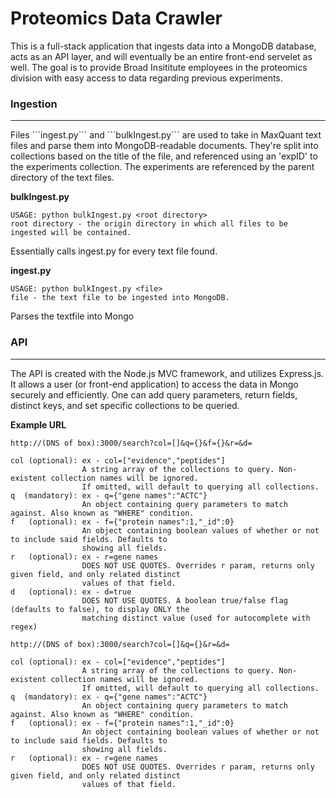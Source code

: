<h1>Proteomics Data Crawler</h1>

This is a full-stack application that ingests data into a MongoDB database, acts as an API layer, 
and will eventually be an entire front-end servelet as well. The goal is to provide Broad Insititute 
employees in the proteomics division with easy access to data regarding previous experiments.

<h3>Ingestion</h3>
<hr>
Files ```ingest.py``` and ```bulkIngest.py``` are used to take in MaxQuant text files and parse them
into MongoDB-readable documents. They're split into collections based on the title of the file, and referenced
using an 'expID' to the experiments collection. The experiments are referenced by the parent directory of the
text files.

<b>bulkIngest.py</b>
```
USAGE: python bulkIngest.py <root directory>
root directory - the origin directory in which all files to be ingested will be contained.
```
Essentially calls ingest.py for every text file found.

<b>ingest.py</b>
```
USAGE: python bulkIngest.py <file>
file - the text file to be ingested into MongoDB.
```
Parses the textfile into Mongo

<h3>API</h3>
<hr>
The API is created with the Node.js MVC framework, and utilizes Express.js. It allows a user (or front-end application) 
to access the data in Mongo securely and efficiently. One can add query parameters, return fields, distinct keys, 
and set specific collections to be queried.

<b>Example URL</b>

```http://(DNS of box):3000/search?col=[]&q={}&f={}&r=&d=```
```
col (optional): ex - col=["evidence","peptides"]
                A string array of the collections to query. Non-existent collection names will be ignored.
                If omitted, will default to querying all collections.
q  (mandatory): ex - q={"gene names":"ACTC"}
                An object containing query parameters to match against. Also known as "WHERE" condition.
f   (optional): ex - f={"protein names":1,"_id":0}
                An object containing boolean values of whether or not to include said fields. Defaults to
                showing all fields.
r   (optional): ex - r=gene names
                DOES NOT USE QUOTES. Overrides r param, returns only given field, and only related distinct
                values of that field.
d   (optional): ex - d=true
                DOES NOT USE QUOTES. A boolean true/false flag (defaults to false), to display ONLY the
                matching distinct value (used for autocomplete with regex)
```

```http://(DNS of box):3000/search?col=[]&q={}&r=&d=```
```
col (optional): ex - col=["evidence","peptides"]
                A string array of the collections to query. Non-existent collection names will be ignored.
                If omitted, will default to querying all collections.
q  (mandatory): ex - q={"gene names":"ACTC"}
                An object containing query parameters to match against. Also known as "WHERE" condition.
f   (optional): ex - f={"protein names":1,"_id":0}
                An object containing boolean values of whether or not to include said fields. Defaults to
                showing all fields.
r   (optional): ex - r=gene names
                DOES NOT USE QUOTES. Overrides r param, returns only given field, and only related distinct
                values of that field.
```
